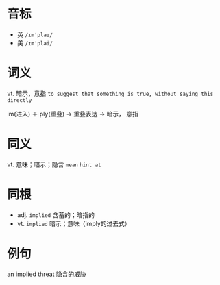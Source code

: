 # 音标

- 英 `/ɪm'plaɪ/`
- 美 `/ɪm'plai/`

# 词义

vt. 暗示，意指
`to suggest that something is true, without saying this directly`



im(进入) ＋ ply(重叠) → 重叠表达 → 暗示， 意指

# 同义

vt. 意味；暗示；隐含
`mean` `hint at`

# 同根

- adj. `implied` 含蓄的；暗指的
- vt. `implied` 暗示；意味（imply的过去式）

# 例句

an implied threat
隐含的威胁


